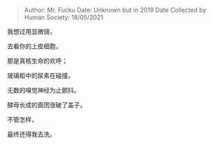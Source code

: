 > Author: Mr. Fucku
> Date: Unknown but in 2019
> Date Collected by Human Society: 18/05/2021



我想过用显微镜，

去看你的上皮细胞，

那是真核生命的欢呼；

玻璃柜中的尿素在碰撞，

无数的嗅觉神经为止颤抖。

酵母长成的面团涨破了盖子。

不管怎样，

最终还得我去洗。